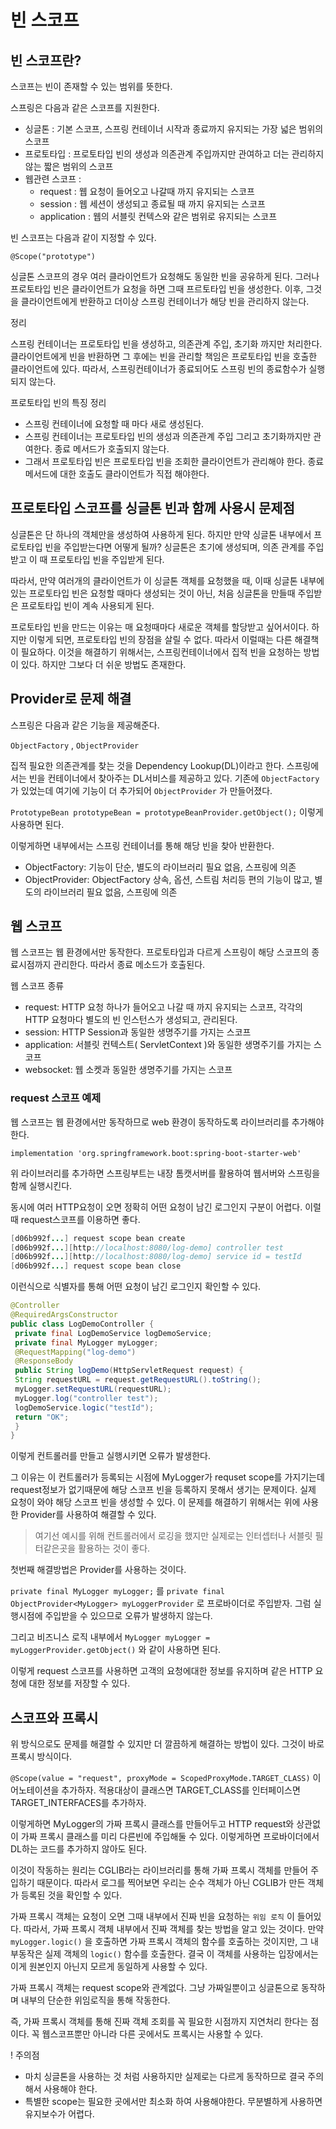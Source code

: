 # 빈 스코프

## 빈 스코프란?

스코프는 빈이 존재할 수 있는 범위를 뜻한다.

스프링은 다음과 같은 스코프를 지원한다.

- 싱글톤 : 기본 스코프, 스프링 컨테이너 시작과 종료까지 유지되는 가장 넓은 범위의 스코프
- 프로토타입 : 프로토타입 빈의 생성과 의존관계 주입까지만 관여하고 더는 관리하지 않는 짧은 범위의 스코프
- 웹관련 스코프 :
    - request : 웹 요청이 들어오고 나갈때 까지 유지되는 스코프
    - session : 웹 세션이 생성되고 종료될 때 까지 유지되는 스코프
    - application : 웹의 서블릿 컨텍스와 같은 범위로 유지되는 스코프
    

빈 스코프는 다음과 같이 지정할 수 있다.

`@Scope("prototype")`

싱글톤 스코프의 경우 여러 클라이언트가 요청해도 동일한 빈을 공유하게 된다.
그러나 프로토타입 빈은 클라이언트가 요청을 하면 그때 프르토타입 빈을 생성한다. 이후, 그것을 클라이언트에게 반환하고 더이상 스프링 컨테이너가 해당 빈을 관리하지 않는다.

정리

스프링 컨테이너는 프로토타입 빈을 생성하고, 의존관계 주입, 초기화 까지만 처리한다.
클라이언트에게 빈을 반환하면 그 후에는 빈을 관리할 책임은 프로토타입 빈을 호출한 클라이언트에 있다.
따라서, 스프링컨테이너가 종료되어도 스프링 빈의 종료함수가 실행되지 않는다.

프로토타입 빈의 특징 정리

- 스프링 컨테이너에 요청할 때 마다 새로 생성된다.
- 스프링 컨테이너는 프로토타입 빈의 생성과 의존관계 주입 그리고 초기화까지만 관여한다.
종료 메서드가 호출되지 않는다.
- 그래서 프로토타입 빈은 프로토타입 빈을 조회한 클라이언트가 관리해야 한다. 종료 메서드에 대한 호출도
클라이언트가 직접 해야한다.

## 프로토타입 스코프를 싱글톤 빈과 함께 사용시 문제점

싱글톤은 단 하나의 객체만을 생성하여 사용하게 된다.
하지만 만약 싱글톤 내부에서 프로토타입 빈을 주입받는다면 어떻게 될까?
싱글톤은 초기에 생성되며, 의존 관계를 주입받고 이 때 프로토타입 빈을 주입받게 된다.

따라서, 만약 여러개의 클라이언트가 이 싱글톤 객체를 요청했을 때, 이때 싱글톤 내부에 있는 프로토타입 빈은 요청할 때마다 생성되는 것이 아닌, 처음 싱글톤을 만들때 주입받은 프로토타입 빈이 계속 사용되게 된다.

프로토타입 빈을 만드는 이유는 매 요청때마다 새로운 객체를 할당받고 싶어서이다. 하지만 이렇게 되면, 프로토타입 빈의 장점을 살릴 수 없다. 따라서 이럴때는 다른 해결책이 필요하다. 이것을 해결하기 위해서는, 스프링컨테이너에서 집적 빈을 요청하는 방법이 있다. 하지만 그보다 더 쉬운 방법도 존재한다.

## Provider로 문제 해결

스프링은 다음과 같은 기능을 제공해준다.

`ObjectFactory` , `ObjectProvider`

집적 필요한 의존관계를 찾는 것을 Dependency Lookup(DL)이라고 한다.
스프링에서는 빈을 컨테이너에서 찾아주는 DL서비스를 제공하고 있다. 기존에 `ObjectFactory` 가 있었는데 여기에 기능이 더 추가되어 `ObjectProvider` 가 만들어졌다.

`PrototypeBean prototypeBean = prototypeBeanProvider.getObject();` 이렇게 사용하면 된다.

이렇게하면 내부에서는 스프링 컨테이너를 통해 해당 빈을 찾아 반환한다.

- ObjectFactory: 기능이 단순, 별도의 라이브러리 필요 없음, 스프링에 의존
- ObjectProvider: ObjectFactory 상속, 옵션, 스트림 처리등 편의 기능이 많고, 별도의 라이브러리 필요
없음, 스프링에 의존

## 웹 스코프

웹 스코프는 웹 환경에서만 동작한다.
프로토타입과 다르게 스프링이 해당 스코프의 종료시점까지 관리한다. 따라서 종료 메소드가 호출된다.

웹 스코프 종류

- request: HTTP 요청 하나가 들어오고 나갈 때 까지 유지되는 스코프, 각각의 HTTP 요청마다 별도의 빈
인스턴스가 생성되고, 관리된다.
- session: HTTP Session과 동일한 생명주기를 가지는 스코프
- application: 서블릿 컨텍스트( ServletContext )와 동일한 생명주기를 가지는 스코프
- websocket: 웹 소켓과 동일한 생명주기를 가지는 스코프

### request 스코프 예제

웹 스코프는 웹 환경에서만 동작하므로 web 환경이 동작하도록 라이브러리를 추가해야 한다.

`implementation 'org.springframework.boot:spring-boot-starter-web'`

위 라이브러리를 추가하면 스프링부트는 내장 톰캣서버를 활용하여 웹서버와 스프링을 함께 실행시킨다.

동시에 여러 HTTP요청이 오면 정확히 어떤 요청이 남긴 로그인지 구분이 어렵다.
이럴때 request스코프를 이용하면 좋다.

```java
[d06b992f...] request scope bean create
[d06b992f...][http://localhost:8080/log-demo] controller test
[d06b992f...][http://localhost:8080/log-demo] service id = testId
[d06b992f...] request scope bean close
```

이런식으로 식별자를 통해 어떤 요청이 남긴 로그인지 확인할 수 있다.

```java
@Controller
@RequiredArgsConstructor
public class LogDemoController {
 private final LogDemoService logDemoService;
 private final MyLogger myLogger;
 @RequestMapping("log-demo")
 @ResponseBody
 public String logDemo(HttpServletRequest request) {
 String requestURL = request.getRequestURL().toString();
 myLogger.setRequestURL(requestURL);
 myLogger.log("controller test");
 logDemoService.logic("testId");
 return "OK";
 }
}
```

이렇게 컨트롤러를 만들고 실행시키면 오류가 발생한다.

그 이유는 이 컨트롤러가 등록되는 시점에 MyLogger가 requset scope를 가지기는데 request정보가 없기때문에 해당 스코프 빈을 등록하지 못해서 생기는 문제이다. 실제 요청이 와야 해당 스코프 빈을 생성할 수 있다.
이 문제를 해결하기 위해서는 위에 사용한 Provider를 사용하여 해결할 수 있다.

> 여기선 예시를 위해 컨트롤러에서 로깅을 했지만 실제로는 인터셉터나 서블릿 필터같은곳을 활용하는 것이 좋다.
> 

첫번째 해결방법은 Provider를 사용하는 것이다.

`private final MyLogger myLogger;` 를 `private final ObjectProvider<MyLogger> myLoggerProvider` 로 프로바이더로 주입받자. 그럼 실행시점에 주입받을 수 있으므로 오류가 발생하지 않는다.

그리고 비즈니스 로직 내부에서 `MyLogger myLogger = myLoggerProvider.getObject()` 와 같이 사용하면 된다.

이렇게 request 스코프를 사용하면 고객의 요청에대한 정보를 유지하며 같은 HTTP 요청에 대한 정보를 저장할 수 있다.

## 스코프와 프록시

위 방식으로도 문제를 해결할 수 있지만 더 깔끔하게 해결하는 방법이 있다. 그것이 바로 프록시 방식이다.

`@Scope(value = "request", proxyMode = ScopedProxyMode.TARGET_CLASS)` 이 어노테이션을 추가하자. 적용대상이 클래스면 TARGET_CLASS를 인터페이스면 TARGET_INTERFACES를 추가하자.

이렇게하면 MyLogger의 가짜 프록시 클래스를 만들어두고 HTTP request와 상관없이 가짜 프록시 클래스를 미리 다른빈에 주입해둘 수 있다. 이렇게하면 프로바이더에서 DL하는 코드를 추가하지 않아도 된다.

이것이 작동하는 원리는 CGLIB라는 라이브러리를 통해 가짜 프록시 객체를 만들어 주입하기 때문이다.
따라서 로그를 찍어보면 우리는 순수 객체가 아닌 CGLIB가 만든 객체가 등록된 것을 확인할 수 있다.

가짜 프록시 객체는 요청이 오면 그때 내부에서 진짜 빈을 요청하는 `위임 로직` 이 들어있다.
따라서, 가짜 프록시 객체 내부에서 진짜 객체를 찾는 방법을 알고 있는 것이다.
만약 `myLogger.logic()` 을 호출하면 가짜 프록시 객체의 함수를 호출하는 것이지만, 그 내부동작은 실제 객체의 `logic()` 함수를 호출한다. 결국 이 객체를 사용하는 입장에서는 이게 원본인지 아닌지 모르게 동일하게 사용할 수 있다.

가짜 프록시 객체는 request scope와 관계없다. 그냥 가짜일뿐이고 싱글톤으로 동작하며 내부의 단순한 위임로직을 통해 작동한다.

즉, 가짜 프록시 객체를 통해 진짜 객체 조회를 꼭 필요한 시점까지 지연처리 한다는 점이다. 꼭 웹스코프뿐만 아니라 다른 곳에서도 프록시는 사용할 수 있다.

! 주의점

- 마치 싱글톤을 사용하는 것 처럼 사용하지만 실제로는 다르게 동작하므로 결국 주의해서 사용해야 한다.
- 특별한 scope는 필요한 곳에서만 최소화 하여 사용해야한다. 무분별하게 사용하면 유지보수가 어렵다.
